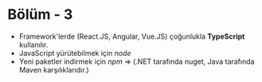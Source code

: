 
# Bölüm - 3

*   Framework'lerde (React.JS, Angular, Vue.JS) çoğunlukla **TypeScript** kullanılır.
*   JavaScript yürütebilmek için *node*
*    Yeni paketler indirmek için *npm* => (.NET tarafında nuget, Java tarafında Maven karşılıklarıdır.)
